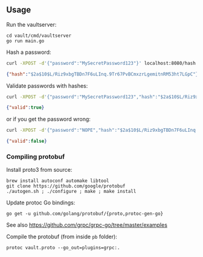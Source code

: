 
## Usage

Run the vaultserver:

```
cd vault/cmd/vaultserver
go run main.go
```

Hash a password:

```bash
curl -XPOST -d'{"password":"MySecretPassword123"}' localhost:8080/hash
```

```json
{"hash":"$2a$10$L/Riz9xbgTBDn7F6uLInq.9Tr67PvBCmxzrLgemitnRM53ht7LGpC"}
```

Validate passwords with hashes:

```bash
curl -XPOST -d'{"password":"MySecretPassword123","hash":"$2a$10$L/Riz9xbgTBDn7F6uLInq.9Tr67PvBCmxzrLgemitnRM53ht7LGpC"}' localhost:8080/validate
```

```json
{"valid":true}
```

or if you get the password wrong:

```bash
curl -XPOST -d'{"password":"NOPE","hash":"$2a$10$L/Riz9xbgTBDn7F6uLInq.9Tr67PvBCmxzrLgemitnRM53ht7LGpC"}' localhost:8080/validate
```

```json
{"valid":false}
```

### Compiling protobuf

Install proto3 from source:

```
brew install autoconf automake libtool
git clone https://github.com/google/protobuf
./autogen.sh ; ./configure ; make ; make install
```

Update protoc Go bindings:

```
go get -u github.com/golang/protobuf/{proto,protoc-gen-go}
```

See also https://github.com/grpc/grpc-go/tree/master/examples

Compile the protobuf (from inside `pb` folder):

```
protoc vault.proto --go_out=plugins=grpc:.
```
